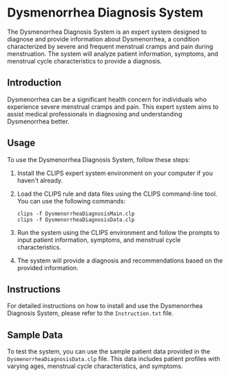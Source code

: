 # Dysmenorrhea Diagnosis System

The Dysmenorrhea Diagnosis System is an expert system designed to diagnose and provide information about Dysmenorrhea, a condition characterized by severe and frequent menstrual cramps and pain during menstruation. The system will analyze patient information, symptoms, and menstrual cycle characteristics to provide a diagnosis.

## Introduction

Dysmenorrhea can be a significant health concern for individuals who experience severe menstrual cramps and pain. This expert system aims to assist medical professionals in diagnosing and understanding Dysmenorrhea better.

## Usage

To use the Dysmenorrhea Diagnosis System, follow these steps:

1. Install the CLIPS expert system environment on your computer if you haven't already.

2. Load the CLIPS rule and data files using the CLIPS command-line tool. You can use the following commands:
   
   ```shell
   clips -f DysmenorrheaDiagnosisMain.clp
   clips -f DysmenorrheaDiagnosisData.clp
   ```

3. Run the system using the CLIPS environment and follow the prompts to input patient information, symptoms, and menstrual cycle characteristics.

4. The system will provide a diagnosis and recommendations based on the provided information.

## Instructions

For detailed instructions on how to install and use the Dysmenorrhea Diagnosis System, please refer to the `Instruction.txt` file.

## Sample Data

To test the system, you can use the sample patient data provided in the `DysmenorrheaDiagnosisData.clp` file. This data includes patient profiles with varying ages, menstrual cycle characteristics, and symptoms.
